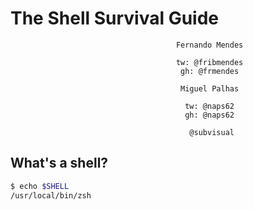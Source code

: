 # The Shell Survival Guide

                                         Fernando Mendes

                                         tw: @fribmendes
                                          gh: @frmendes

                                          Miguel Palhas

                                           tw: @naps62
                                           gh: @naps62

                                            @subvisual


## What's a shell?

```bash
$ echo $SHELL
/usr/local/bin/zsh
```
